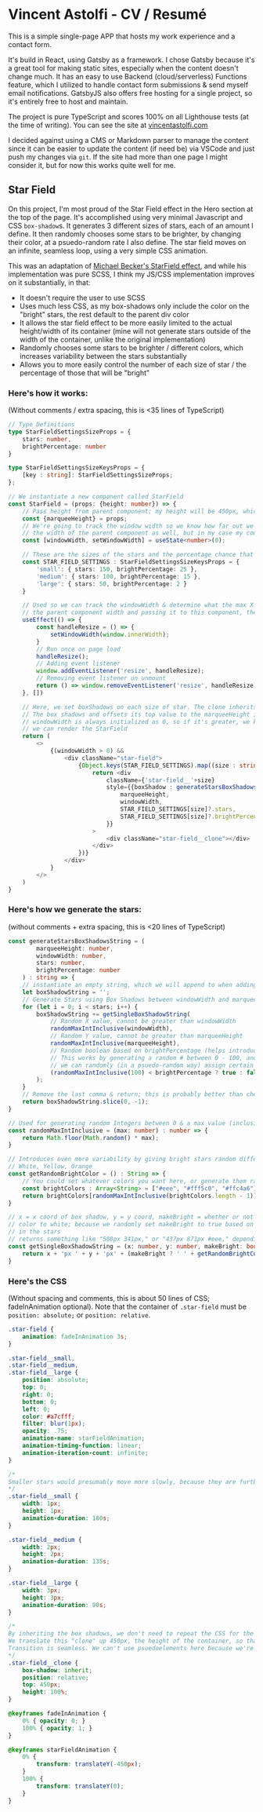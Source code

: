 # Vincent Astolfi - CV / Resumé
This is a simple single-page APP that hosts my work experience and a contact form.

It's build in React, using Gatsby as a framework. I chose Gatsby because it's a great tool for making static sites, especially when the content doesn't change much. It has an easy to use Backend (cloud/serverless) Functions feature, which I utilized to handle contact form submissions & send myself email notifications. GatsbyJS also offers free hosting for a single project, so it's entirely free to host and maintain. 

The project is pure TypeScript and scores 100% on all Lighthouse tests (at the time of writing). You can see the site at [vincentastolfi.com](https://vincentastolfi.com)

I decided against using a CMS or Markdown parser to manage the content since it can be easier to update the content (if need be) via VSCode and just push my changes via `git`. If the site had more than one page I might consider it, but for now this works quite well for me.

## Star Field
On this project, I'm most proud of the Star Field effect in the Hero section at the top of the page. It's accomplished using very minimal Javascript and CSS `box-shadow`s. It generates 3 different sizes of stars, each of an amount I define. It then randomly chooses some stars to be brighter, by changing their color, at a psuedo-random rate I also define. The star field moves on an infinite, seamless loop, using a very simple CSS animation.

This was an adaptation of [Michael Becker's StarField effect](https://codepen.io/mindsculpt/pen/JJWEJE), and while his implementation was pure SCSS, I think my JS/CSS implementation improves on it substantially, in that:
- It doesn't require the user to use SCSS
- Uses much less CSS, as my box-shadows only include the color on the "bright" stars, the rest default to the parent div color
- It allows the star field effect to be more easily limited to the actual height/width of its container (mine will not generate stars outside of the width of the container, unlike the original implementation)
- Randomly chooses some stars to be brighter / different colors, which increases variability between the stars substantially
- Allows you to more easily control the number of each size of star / the percentage of those that will be "bright"

### Here's how it works:

(Without comments / extra spacing, this is <35 lines of TypeScript)

```typescript
// Type Definitions
type StarFieldSettingsSizeProps = {
    stars: number,
    brightPercentage: number
}

type StarFieldSettingsSizeKeysProps = {
    [key : string]: StarFieldSettingsSizeProps;
};

// We instantiate a new component called StarField
const StarField = (props: {height: number}) => {
    // Pass height from parent component; my height will be 450px, which we'll need to consider when writing the CSS
    const {marqueeHeight} = props;
    // We're going to track the window width so we know how far out we can generate stars; you could easily use
    // the width of the parent component as well, but in my case my component width will always be the window width
    const [windowWidth, setWindowWidth] = useState<number>(0);

    // These are the sizes of the stars and the percentage chance that any one of them will be bright per-group
    const STAR_FIELD_SETTINGS : StarFieldSettingsSizeKeysProps = {
        'small': { stars: 150, brightPercentage: 25 },
        'medium': { stars: 100, brightPercentage: 15 },
        'large': { stars: 50, brightPercentage: 2 }
    }

    // Used so we can track the windowWidth & determine what the max X coordinate should be for our box shadows; if you're using
    // the parent component width and passing it to this component, then you don't need this
    useEffect(() => {
        const handleResize = () => {
            setWindowWidth(window.innerWidth);
        }
        // Run once on page load
        handleResize();
        // Adding event listener
        window.addEventListener('resize', handleResize);
        // Removing event listener un unmount
        return () => window.removeEventListener('resize', handleResize);
    }, [])

    // Here, we set boxShadows on each size of star. The clone inherits
    // The box shadows and offsets its top value to the marqueeHeight in the styles.css to make the animation seamless
    // windowWidth is always initialized as 0, so if it's greater, we know it's been set properly by the useEffect & therefore
    // we can render the StarField
    return (
        <>
            {(windowWidth > 0) &&
                <div className="star-field">
                    {Object.keys(STAR_FIELD_SETTINGS).map((size : string) => {
                        return <div
                            className={'star-field__'+size}
                            style={{boxShadow : generateStarsBoxShadowsString(
                                marqueeHeight,
                                windowWidth,
                                STAR_FIELD_SETTINGS[size]?.stars,
                                STAR_FIELD_SETTINGS[size]?.brightPercentage)
                            }}
                        >
                            <div className="star-field__clone"></div>
                        </div>
                    })}
                </div>
            }
        </>
    )
}
```

### Here's how we generate the stars:

(without comments + extra spacing, this is <20 lines of TypeScript)

```typescript
const generateStarsBoxShadowsString = (
        marqueeHeight: number,
        windowWidth: number,
        stars: number,
        brightPercentage: number
    ) : string => {
    // instantiate an empty string, which we will append to when adding the box shadows (stars)
    let boxShadowString = '';
    // Generate Stars using Box Shadows between windowWidth and marqueeHeight
    for (let i = 0; i < stars; i++) {
        boxShadowString += getSingleBoxShadowString(
            // Random X value, cannot be greater than windowWidth
            randomMaxIntInclusive(windowWidth),
            // Random Y value, cannot be greater than marqueeHeight
            randomMaxIntInclusive(marqueeHeight),
            // Random boolean based on brightPercentage (helps introduce vairability in brightness between stars of a size)
            // This works by generating a random # between 0 - 100, and checking if brightPercentage is greater; in this way
            // we can randomly (in a psuedo-random way) assign certain stars to be "brighter" at a rate we define 
            (randomMaxIntInclusive(100) < brightPercentage ? true : false)
        );
    }
    // Remove the last comma & return; this is probably better than checking if stars - 1 = i every time we want to add a comma
    return boxShadowString.slice(0, -1);
}

// Used for generating random Integers between 0 & a max value (inclusive)
const randomMaxIntInclusive = (max: number) : number => {
    return Math.floor(Math.random() * max);
}

// Introduces even more variability by giving bright stars random different colors (from a pre-defined list)
// White, Yellow, Orange
const getRandomBrightColor = () : String => {
    // You could set whatever colors you want here, or generate them randomly
    const brightColors : Array<String> = ["#eee", "#fff5c0", "#ffc4a6"]
    return brightColors[randomMaxIntInclusive(brightColors.length - 1)];
}

// x = x coord of box shadow, y = y coord, makeBright = whether or not we should make this start "bright" by setting its
// color to white; because we randomly set makeBright to true based on a percentage chance, this introduces more variability
// in the stars
// returns something like "508px 341px," or "437px 871px #eee," depending on if makeBright is true or not
const getSingleBoxShadowString = (x: number, y: number, makeBright: boolean) : string => {
    return x + 'px ' + y + 'px' + (makeBright ? ' ' + getRandomBrightColor() + ',' : ',');
}
```

### Here's the CSS
(Without spacing and comments, this is about 50 lines of CSS; fadeInAnimation optional). Note that the container of `.star-field` must be `position: absolute;` or `position: relative`.
```css
.star-field {
    animation: fadeInAnimation 3s;
}

.star-field__small,
.star-field__medium,
.star-field__large {
    position: absolute;
    top: 0;
    right: 0;
    bottom: 0;
    left: 0;
    color: #a7cfff;
    filter: blur(1px);
    opacity: .75;
    animation-name: starFieldAnimation;
    animation-timing-function: linear;
    animation-iteration-count: infinite;
}

/*
Smaller stars would presumably move more slowly, because they are further away, so we make the animation-duration longer
*/
.star-field__small {
    width: 1px;
    height: 1px;
    animation-duration: 180s;
}

.star-field__medium {
    width: 2px;
    height: 2px;
    animation-duration: 135s;
}

.star-field__large {
    width: 3px;
    height: 3px;
    animation-duration: 90s;
}

/*
By inheriting the box shadows, we don't need to repeat the CSS for the box shadows twice per star-field__size
We translate this "clone" up 450px, the height of the container, so that when the animation starts over, the
Transition is seamless. We can't use psuedoelements here because we're inlining the box-shadows css
*/
.star-field__clone {
    box-shadow: inherit;
    position: relative;
    top: 450px;
    height: 100%;
}

@keyframes fadeInAnimation {
    0% { opacity: 0; }
    100% { opacity: 1; }
}

@keyframes starFieldAnimation {
    0% {
        transform: translateY(-450px);
    }
    100% {
        transform: translateY(0);
    }
}
```
